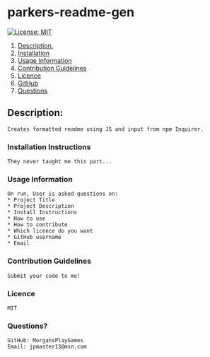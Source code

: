 # parkers-readme-gen

[![License: MIT](https://img.shields.io/badge/License-MIT-yellow.svg)](https://opensource.org/licenses/MIT)

1. [ Description. ](#description)
2. [ Installation ](#installation-instructions)
3. [ Usage Information ](#usage-information)
4. [ Contribution Guidelines ](#contribution-guidelines)
5. [ Licence](#licence)
6. [ GitHub](#github-username)
7. [ Questions ](#questions?)

## Description:
    Creates formatted readme using JS and input from npm Inquirer.

### Installation Instructions
    They never taught me this part...
 
### Usage Information
    On run, User is asked questions on:
    * Project Title
    * Project Description
    * Install Instructions
    * How to use
    * How to contribute
    * Which licence do you want
    * GitHub username
    * Email

### Contribution Guidelines
    Submit your code to me!

### Licence 
    MIT

### Questions?
    GitHub: MorgansPlayGames
    Email: jpmaster13@msn.com